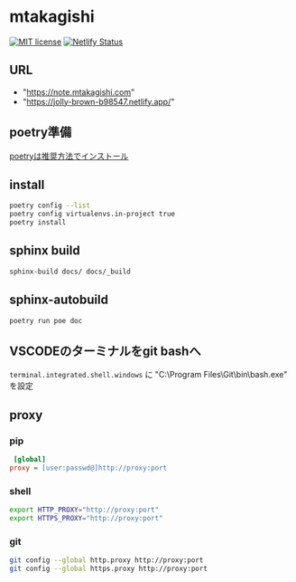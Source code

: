 # mtakagishi

[![MIT license](https://img.shields.io/badge/License-MIT-blue.svg)](https://lbesson.mit-license.org/) [![Netlify Status](https://api.netlify.com/api/v1/badges/cf669616-af9c-424e-bd66-d00fe89e9420/deploy-status)](https://app.netlify.com/sites/jolly-brown-b98547/deploys)


## URL

* "https://note.mtakagishi.com"
* "https://jolly-brown-b98547.netlify.app/"

## poetry準備

[poetryは推奨方法でインストール](https://python-poetry.org/docs/#installation)

## install

``` bash
poetry config --list
poetry config virtualenvs.in-project true
poetry install
```

## sphinx build

``` bash
sphinx-build docs/ docs/_build
```

## sphinx-autobuild

``` bash
poetry run poe doc
```

## VSCODEのターミナルをgit bashへ

`terminal.integrated.shell.windows` に "C:\\Program Files\\Git\\bin\\bash.exe" を設定

## proxy

### pip

```ini:$HOME/pip/pip.ini
 [global]
proxy = [user:passwd@]http://proxy:port
```

### shell

```bash
export HTTP_PROXY="http://proxy:port"
export HTTPS_PROXY="http://proxy:port"
```

### git

```bash
git config --global http.proxy http://proxy:port
git config --global https.proxy http://proxy:port
```
